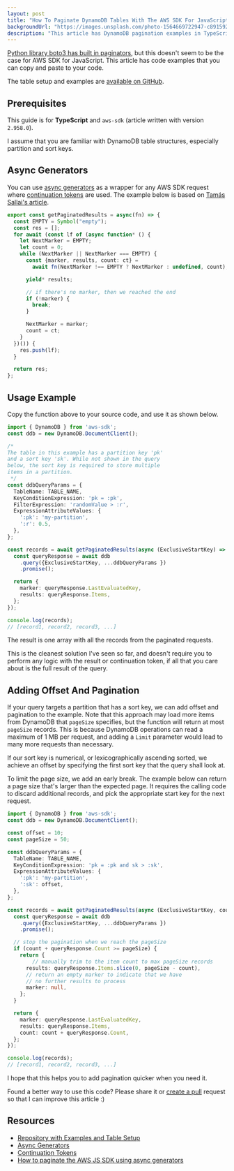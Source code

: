 ```yaml
---
layout: post
title: "How To Paginate DynamoDB Tables With The AWS SDK For JavaScript"
backgroundUrl: "https://images.unsplash.com/photo-1564669722947-c89159202d19?auto=format&fit=crop&q=80"
description: "This article has DynamoDB pagination examples in TypeScript that you can copy and paste."
---
```


[Python library boto3 has built in paginators](https://boto3.amazonaws.com/v1/documentation/api/latest/reference/services/dynamodb.html#paginators),
but this doesn't seem to be the case for AWS SDK for JavaScript. This article has code examples that you can copy and paste
to your code.

The table setup and examples are [available on GitHub](https://github.com/bahrmichael/ddb-paginators).

## Prerequisites

This guide is for **TypeScript** and `aws-sdk` (article written with version `2.958.0`).

I assume that you are familiar with DynamoDB table structures, especially partition and sort keys.

## Async Generators

You can use
[async generators](https://javascript.info/async-iterators-generators#async-generators-finally)
as a wrapper for any AWS SDK request where
[continuation tokens](https://phauer.com/2017/web-api-pagination-continuation-token/#:~:text=A%20%E2%80%9CContinuation%20Token%E2%80%9D%20solves%20this,to%20he%20has%20to%20continue.)
are used. The example below is based on [Tamás Sallai's article](https://advancedweb.hu/how-to-paginate-the-aws-js-sdk-using-async-generators/).

```typescript
export const getPaginatedResults = async(fn) => {
  const EMPTY = Symbol("empty");
  const res = [];
  for await (const lf of (async function* () {
    let NextMarker = EMPTY;
    let count = 0;
    while (NextMarker || NextMarker === EMPTY) {
      const {marker, results, count: ct} =
        await fn(NextMarker !== EMPTY ? NextMarker : undefined, count);

      yield* results;

      // if there's no marker, then we reached the end
      if (!marker) {
        break;
      }

      NextMarker = marker;
      count = ct;
    }
  })()) {
    res.push(lf);
  }

  return res;
};
```

## Usage Example

Copy the function above to your source code, and use it as shown below.

```typescript
import { DynamoDB } from 'aws-sdk';
const ddb = new DynamoDB.DocumentClient();

/*
The table in this example has a partition key 'pk'
and a sort key 'sk'. While not shown in the query
below, the sort key is required to store multiple
items in a partition.
 */
const ddbQueryParams = {
  TableName: TABLE_NAME,
  KeyConditionExpression: 'pk = :pk',
  FilterExpression: 'randomValue > :r',
  ExpressionAttributeValues: {
    ':pk': 'my-partition',
    ':r': 0.5,
  },
};

const records = await getPaginatedResults(async (ExclusiveStartKey) => {
  const queryResponse = await ddb
    .query({ExclusiveStartKey, ...ddbQueryParams })
    .promise();

  return {
    marker: queryResponse.LastEvaluatedKey,
    results: queryResponse.Items,
  };
});

console.log(records);
// [record1, record2, record3, ...]
```

The result is one array with all the records from the paginated requests.

This is the cleanest solution I've seen so far, and doesn't require you to perform any logic with the
result or continuation token, if all that you care about is the full result of the query.

## Adding Offset And Pagination

If your query targets a partition that has a sort key, we can add offset and pagination to the example. Note that this
approach may load more items from DynamoDB that `pageSize` specifies, but the function will return at most `pageSize` records.
This is because DynamoDB operations can read a maximum of 1 MB per request, and adding a `Limit` parameter would lead
to many more requests than necessary.

If our sort key is numerical, or lexicographically ascending sorted, we achieve an offset by specifying the first sort key that
the query shall look at.

To limit the page size, we add an early break. The example below can return a page size that's larger than the expected
page. It requires the calling code to discard additional records, and pick the appropriate start key for the next request.

```typescript
import { DynamoDB } from 'aws-sdk';
const ddb = new DynamoDB.DocumentClient();

const offset = 10;
const pageSize = 50;

const ddbQueryParams = {
  TableName: TABLE_NAME,
  KeyConditionExpression: 'pk = :pk and sk > :sk',
  ExpressionAttributeValues: {
    ':pk': 'my-partition',
    ':sk': offset,
  },
};

const records = await getPaginatedResults(async (ExclusiveStartKey, count: number) => {
  const queryResponse = await ddb
    .query({ExclusiveStartKey, ...ddbQueryParams })
    .promise();

  // stop the pagination when we reach the pageSize
  if (count + queryResponse.Count >= pageSize) {
    return {
        // manually trim to the item count to max pageSize records
      results: queryResponse.Items.slice(0, pageSize - count),
      // return an empty marker to indicate that we have
      // no further results to process
      marker: null,
    };
  }

  return {
    marker: queryResponse.LastEvaluatedKey,
    results: queryResponse.Items,
    count: count + queryResponse.Count,
  };
});

console.log(records);
// [record1, record2, record3, ...]
```

I hope that this helps you to add pagination quicker when you need it.

Found a better way to use this code? Please share it or [create a pull](https://github.com/bahrmichael/ddb-paginators) request so that I can improve this article :)

## Resources

* [Repository with Examples and Table Setup](https://github.com/bahrmichael/ddb-paginators)
* [Async Generators](https://javascript.info/async-iterators-generators#async-generators-finally)
* [Continuation Tokens](https://phauer.com/2017/web-api-pagination-continuation-token/#:~:text=A%20%E2%80%9CContinuation%20Token%E2%80%9D%20solves%20this,to%20he%20has%20to%20continue.)
* [How to paginate the AWS JS SDK using async generators](https://advancedweb.hu/how-to-paginate-the-aws-js-sdk-using-async-generators/)
